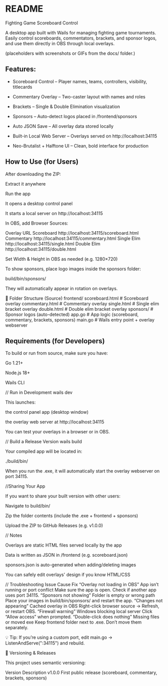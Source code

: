# README

 Fighting Game Scoreboard Control

A desktop app built with Wails
 for managing fighting game tournaments.
Easily control scoreboards, commentators, brackets, and sponsor logos, and use them directly in OBS through local overlays.



  (placeholders with screenshots or GIFs from the docs/ folder.)



## Features:

- Scoreboard Control – Player names, teams, controllers, visibility, titlecards

- Commentary Overlay – Two-caster layout with names and roles

- Brackets – Single & Double Elimination visualization

- Sponsors – Auto-detect logos placed in /frontend/sponsors

- Auto JSON Save – All overlay data stored locally

- Built-in Local Web Server – Overlays served on http://localhost:34115

- Neo-Brutalist + Halftone UI – Clean, bold interface for production

## How to Use (for Users)

After downloading the ZIP:

Extract it anywhere

Run the app

It opens a desktop control panel

It starts a local server on http://localhost:34115

In OBS, add Browser Sources:

Overlay	URL
Scoreboard	http://localhost:34115/scoreboard.html
Commentary	http://localhost:34115/commentary.html
Single Elim	http://localhost:34115/single.html
Double Elim	http://localhost:34115/double.html

Set Width & Height in OBS as needed (e.g. 1280×720)

To show sponsors, place logo images inside the sponsors folder:

build/bin/sponsors/


They will automatically appear in rotation on overlays.

🧩 Folder Structure (Source)
frontend/
scoreboard.html     # Scoreboard overlay
commentary.html     # Commentary overlay
single.html         # Single elim bracket overlay
double.html         # Double elim bracket overlay
sponsors/           # Sponsor logos (auto-detected)
app.go                   # App logic (scoreboard, commentary, brackets, sponsors)
main.go                  # Wails entry point + overlay webserver


## Requirements (for Developers)

To build or run from source, make sure you have:

Go 1.21+

Node.js 18+

Wails CLI

// Run in Development
wails dev


This launches:

the control panel app (desktop window)

the overlay web server at http://localhost:34115

You can test your overlays in a browser or in OBS.

// Build a Release Version
wails build


Your compiled app will be located in:

./build/bin/


When you run the .exe, it will automatically start the overlay webserver on port 34115.


//Sharing Your App

If you want to share your built version with other users:

Navigate to build/bin/

Zip the folder contents (include the .exe + frontend + sponsors)

Upload the ZIP to GitHub Releases (e.g. v1.0.0)

// Notes

Overlays are static HTML files served locally by the app

Data is written as JSON in /frontend (e.g. scoreboard.json)

sponsors.json is auto-generated when adding/deleting images

You can safely edit overlays' design if you know HTML/CSS

// Troubleshooting
Issue	Cause	Fix
 “Overlay not loading in OBS”	App isn’t running or port conflict	Make sure the app is open. Check if another app uses port 34115.
 “Sponsors not showing”	Folder is empty or wrong path	Place your images in build/bin/sponsors/ and restart the app.
 “Changes not appearing”	Cached overlay in OBS	Right-click browser source → Refresh, or restart OBS.
 “Firewall warning”	Windows blocking local server	Click “Allow access” when prompted.
 “Double-click does nothing”	Missing files or moved exe	Keep frontend folder next to .exe. Don’t move them separately.

💡 Tip: If you’re using a custom port, edit main.go → ListenAndServe(":34115") and rebuild.

🧭 Versioning & Releases

This project uses semantic versioning:

Version	Description
v1.0.0	First public release (scoreboard, commentary, brackets, sponsors)

